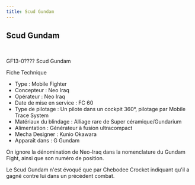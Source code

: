 ```yaml
---
title: Scud Gundam
---
```


Scud Gundam
-----------

 





GF13-0???? Scud Gundam


Fiche Technique   
- Type : Mobile Fighter  
- Concepteur : Neo Iraq  
- Opérateur : Neo Iraq  
- Date de mise en service : FC 60  
- Type de pilotage : Un pilote dans un cockpit 360°, pilotage par Mobile Trace System  
- Matériaux du blindage : Alliage rare de Super céramique/Gundarium  
- Alimentation : Générateur à fusion ultracompact  
- Mecha Designer : Kunio Okawara  
- Apparaît dans : G Gundam


On ignore la dénomination de Neo-Iraq dans la nomenclature du Gundam Fight, ainsi que son numéro de position.


Le Scud Gundam n'est évoqué que par Chebodee Crocket indiquant qu'il a gagné contre lui dans un précédent combat.

